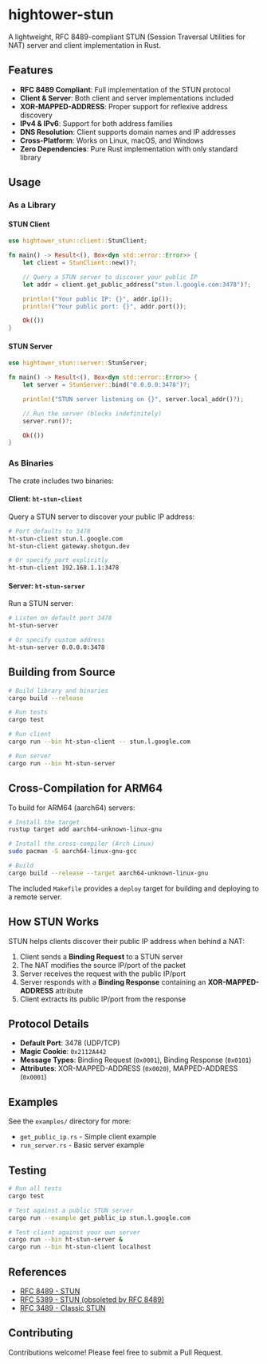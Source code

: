 # hightower-stun

A lightweight, RFC 8489-compliant STUN (Session Traversal Utilities for NAT) server and client implementation in Rust.

## Features

- **RFC 8489 Compliant**: Full implementation of the STUN protocol
- **Client & Server**: Both client and server implementations included
- **XOR-MAPPED-ADDRESS**: Proper support for reflexive address discovery
- **IPv4 & IPv6**: Support for both address families
- **DNS Resolution**: Client supports domain names and IP addresses
- **Cross-Platform**: Works on Linux, macOS, and Windows
- **Zero Dependencies**: Pure Rust implementation with only standard library

## Usage

### As a Library

#### STUN Client

```rust
use hightower_stun::client::StunClient;

fn main() -> Result<(), Box<dyn std::error::Error>> {
    let client = StunClient::new()?;

    // Query a STUN server to discover your public IP
    let addr = client.get_public_address("stun.l.google.com:3478")?;

    println!("Your public IP: {}", addr.ip());
    println!("Your public port: {}", addr.port());

    Ok(())
}
```

#### STUN Server

```rust
use hightower_stun::server::StunServer;

fn main() -> Result<(), Box<dyn std::error::Error>> {
    let server = StunServer::bind("0.0.0.0:3478")?;

    println!("STUN server listening on {}", server.local_addr()?);

    // Run the server (blocks indefinitely)
    server.run()?;

    Ok(())
}
```

### As Binaries

The crate includes two binaries:

#### Client: `ht-stun-client`

Query a STUN server to discover your public IP address:

```bash
# Port defaults to 3478
ht-stun-client stun.l.google.com
ht-stun-client gateway.shotgun.dev

# Or specify port explicitly
ht-stun-client 192.168.1.1:3478
```

#### Server: `ht-stun-server`

Run a STUN server:

```bash
# Listen on default port 3478
ht-stun-server

# Or specify custom address
ht-stun-server 0.0.0.0:3478
```

## Building from Source

```bash
# Build library and binaries
cargo build --release

# Run tests
cargo test

# Run client
cargo run --bin ht-stun-client -- stun.l.google.com

# Run server
cargo run --bin ht-stun-server
```

## Cross-Compilation for ARM64

To build for ARM64 (aarch64) servers:

```bash
# Install the target
rustup target add aarch64-unknown-linux-gnu

# Install the cross-compiler (Arch Linux)
sudo pacman -S aarch64-linux-gnu-gcc

# Build
cargo build --release --target aarch64-unknown-linux-gnu
```

The included `Makefile` provides a `deploy` target for building and deploying to a remote server.

## How STUN Works

STUN helps clients discover their public IP address when behind a NAT:

1. Client sends a **Binding Request** to a STUN server
2. The NAT modifies the source IP/port of the packet
3. Server receives the request with the public IP/port
4. Server responds with a **Binding Response** containing an **XOR-MAPPED-ADDRESS** attribute
5. Client extracts its public IP/port from the response

## Protocol Details

- **Default Port**: 3478 (UDP/TCP)
- **Magic Cookie**: `0x2112A442`
- **Message Types**: Binding Request (`0x0001`), Binding Response (`0x0101`)
- **Attributes**: XOR-MAPPED-ADDRESS (`0x0020`), MAPPED-ADDRESS (`0x0001`)

## Examples

See the `examples/` directory for more:

- `get_public_ip.rs` - Simple client example
- `run_server.rs` - Basic server example

## Testing

```bash
# Run all tests
cargo test

# Test against a public STUN server
cargo run --example get_public_ip stun.l.google.com

# Test client against your own server
cargo run --bin ht-stun-server &
cargo run --bin ht-stun-client localhost
```

## References

- [RFC 8489 - STUN](https://www.rfc-editor.org/rfc/rfc8489.txt)
- [RFC 5389 - STUN (obsoleted by RFC 8489)](https://www.rfc-editor.org/rfc/rfc5389.txt)
- [RFC 3489 - Classic STUN](https://www.rfc-editor.org/rfc/rfc3489.txt)

## Contributing

Contributions welcome! Please feel free to submit a Pull Request.
